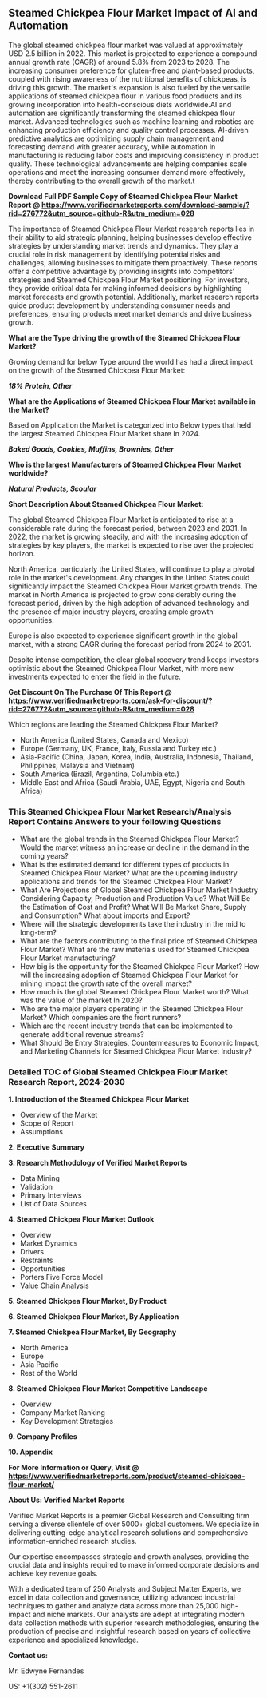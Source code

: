 <h2>Steamed Chickpea Flour Market Impact of AI and Automation</h2>The global steamed chickpea flour market was valued at approximately USD 2.5 billion in 2022. This market is projected to experience a compound annual growth rate (CAGR) of around 5.8% from 2023 to 2028. The increasing consumer preference for gluten-free and plant-based products, coupled with rising awareness of the nutritional benefits of chickpeas, is driving this growth. The market's expansion is also fueled by the versatile applications of steamed chickpea flour in various food products and its growing incorporation into health-conscious diets worldwide.AI and automation are significantly transforming the steamed chickpea flour market. Advanced technologies such as machine learning and robotics are enhancing production efficiency and quality control processes. AI-driven predictive analytics are optimizing supply chain management and forecasting demand with greater accuracy, while automation in manufacturing is reducing labor costs and improving consistency in product quality. These technological advancements are helping companies scale operations and meet the increasing consumer demand more effectively, thereby contributing to the overall growth of the market.t</p><p id="" class=""><strong>Download Full PDF Sample Copy of Steamed Chickpea Flour Market Report @ <a href="https://www.verifiedmarketreports.com/download-sample/?rid=276772&utm_source=github-R&utm_medium=028" target="_blank">https://www.verifiedmarketreports.com/download-sample/?rid=276772&utm_source=github-R&utm_medium=028</a></strong></p><p>The importance of&nbsp;Steamed Chickpea Flour Market research reports lies in their ability to aid strategic planning, helping businesses develop effective strategies by understanding market trends and dynamics. They play a crucial role in risk management by identifying potential risks and challenges, allowing businesses to mitigate them proactively. These reports offer a competitive advantage by providing insights into competitors' strategies and Steamed Chickpea Flour Market positioning. For investors, they provide critical data for making informed decisions by highlighting market forecasts and growth potential. Additionally, market research reports guide product development by understanding consumer needs and preferences, ensuring products meet market demands and drive business growth.</p><p><strong>What are the&nbsp;Type driving the growth of the Steamed Chickpea Flour Market?</strong></p><p id="" class="">Growing demand for below Type around the world has had a direct impact on the growth of the Steamed Chickpea Flour Market:</p><em><strong>18% Protein, Other</strong></em></p><strong>What are the&nbsp;Applications&nbsp;of Steamed Chickpea Flour Market available in the Market?</strong></p><p id="" class="">Based on Application the Market is categorized into Below types that held the largest Steamed Chickpea Flour Market share In 2024.</p><em><strong>Baked Goods, Cookies, Muffins, Brownies, Other</strong></em></p><strong>Who is the largest Manufacturers of Steamed Chickpea Flour Market worldwide?</strong></p><p><em><strong>Natural Products, Scoular</strong></em></p><p id="" class=""><strong>Short Description About Steamed Chickpea Flour Market:</strong></p><p>The global Steamed Chickpea Flour Market is anticipated to rise at a considerable rate during the forecast period, between 2023 and 2031. In 2022, the market is growing steadily, and with the increasing adoption of strategies by key players, the market is expected to rise over the projected horizon.</p><p>North America, particularly the United States, will continue to play a pivotal role in the market's development. Any changes in the United States could significantly impact the Steamed Chickpea Flour Market growth trends. The market in North America is projected to grow considerably during the forecast period, driven by the high adoption of advanced technology and the presence of major industry players, creating ample growth opportunities.</p><p>Europe is also expected to experience significant growth in the global market, with a strong CAGR during the forecast period from 2024 to 2031.</p><p>Despite intense competition, the clear global recovery trend keeps investors optimistic about the Steamed Chickpea Flour Market, with more new investments expected to enter the field in the future.</p><p id="" class=""><strong>Get Discount On The Purchase Of This Report @ <a href="https://www.verifiedmarketreports.com/ask-for-discount/?rid=276772&utm_source=github-R&utm_medium=028" target="_blank">https://www.verifiedmarketreports.com/ask-for-discount/?rid=276772&utm_source=github-R&utm_medium=028</a></strong></p>Which regions are leading the Steamed Chickpea Flour Market?</p><ul><li>North America (United States, Canada and Mexico)</li><li>Europe (Germany, UK, France, Italy, Russia and Turkey etc.)</li><li>Asia-Pacific (China, Japan, Korea, India, Australia, Indonesia, Thailand, Philippines, Malaysia and Vietnam)</li><li>South America (Brazil, Argentina, Columbia etc.)</li><li>Middle East and Africa (Saudi Arabia, UAE, Egypt, Nigeria and South Africa)</li></ul><h3 id="" class="">This Steamed Chickpea Flour Market Research/Analysis Report Contains Answers to your following Questions</h3><ul><li>What are the global trends in the Steamed Chickpea Flour Market? Would the market witness an increase or decline in the demand in the coming years?</li><li>What is the estimated demand for different types of products in Steamed Chickpea Flour Market? What are the upcoming industry applications and trends for the Steamed Chickpea Flour Market?</li><li>What Are Projections of Global Steamed Chickpea Flour Market Industry Considering Capacity, Production and Production Value? What Will Be the Estimation of Cost and Profit? What Will Be Market Share, Supply and Consumption? What about imports and Export?</li><li>Where will the strategic developments take the industry in the mid to long-term?</li><li>What are the factors contributing to the final price of Steamed Chickpea Flour Market? What are the raw materials used for Steamed Chickpea Flour Market manufacturing?</li><li>How big is the opportunity for the Steamed Chickpea Flour Market? How will the increasing adoption of Steamed Chickpea Flour Market for mining impact the growth rate of the overall market?</li><li>How much is the global Steamed Chickpea Flour Market worth? What was the value of the market In 2020?</li><li>Who are the major players operating in the Steamed Chickpea Flour Market? Which companies are the front runners?</li><li>Which are the recent industry trends that can be implemented to generate additional revenue streams?</li><li>What Should Be Entry Strategies, Countermeasures to Economic Impact, and Marketing Channels for Steamed Chickpea Flour Market Industry?</li></ul><h3 id="" class="">Detailed TOC of Global Steamed Chickpea Flour Market Research Report, 2024-2030</h3><p id="" class=""><strong>1. Introduction of the Steamed Chickpea Flour Market</strong></p><ul><li>Overview of the Market</li><li>Scope of Report</li><li>Assumptions</li></ul><p id="" class=""><strong>2. Executive Summary</strong></p><p id="" class=""><strong>3. Research Methodology of Verified Market Reports</strong></p><ul><li>Data Mining</li><li>Validation</li><li>Primary Interviews</li><li>List of Data Sources</li></ul><p id="" class=""><strong>4. Steamed Chickpea Flour Market Outlook</strong></p><ul><li>Overview</li><li>Market Dynamics</li><li>Drivers</li><li>Restraints</li><li>Opportunities</li><li>Porters Five Force Model</li><li>Value Chain Analysis</li></ul><p id="" class=""><strong>5. Steamed Chickpea Flour Market, By Product</strong></p><p id="" class=""><strong>6. Steamed Chickpea Flour Market, By Application</strong></p><p id="" class=""><strong>7. Steamed Chickpea Flour Market, By Geography</strong></p><ul><li>North America</li><li>Europe</li><li>Asia Pacific</li><li>Rest of the World</li></ul><p id="" class=""><strong>8. Steamed Chickpea Flour Market Competitive Landscape</strong></p><ul><li>Overview</li><li>Company Market Ranking</li><li>Key Development Strategies</li></ul><p id="" class=""><strong>9. Company Profiles</strong></p><p id="" class=""><strong>10. Appendix</strong></p><p id="" class=""><strong>For More Information or Query, Visit @ <a href="https://www.verifiedmarketreports.com/product/steamed-chickpea-flour-market/" target="_blank">https://www.verifiedmarketreports.com/product/steamed-chickpea-flour-market/</a></strong></p><p id="" class=""><strong>About Us: Verified Market Reports</strong></p><p id="" class="">Verified Market Reports is a premier Global Research and Consulting firm serving a diverse clientele of over 5000+ global customers. We specialize in delivering cutting-edge analytical research solutions and comprehensive information-enriched research studies.</p><p id="" class="">Our expertise encompasses strategic and growth analyses, providing the crucial data and insights required to make informed corporate decisions and achieve key revenue goals.</p><p id="" class="">With a dedicated team of 250 Analysts and Subject Matter Experts, we excel in data collection and governance, utilizing advanced industrial techniques to gather and analyze data across more than 25,000 high-impact and niche markets. Our analysts are adept at integrating modern data collection methods with superior research methodologies, ensuring the production of precise and insightful research based on years of collective experience and specialized knowledge.</p><p id="" class=""><strong>Contact us:</strong></p><p id="" class="">Mr. Edwyne Fernandes</p><p id="" class="">US: +1(302) 551-2611</p>